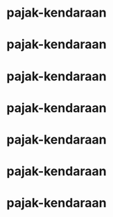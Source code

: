 # pajak-kendaraan
# pajak-kendaraan
# pajak-kendaraan
# pajak-kendaraan
# pajak-kendaraan
# pajak-kendaraan
# pajak-kendaraan
